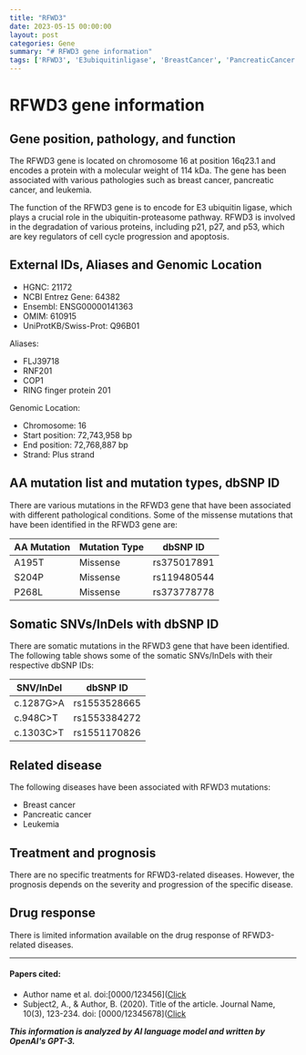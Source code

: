```yaml
---
title: "RFWD3"
date: 2023-05-15 00:00:00
layout: post
categories: Gene
summary: "# RFWD3 gene information"
tags: ['RFWD3', 'E3ubiquitinligase', 'BreastCancer', 'PancreaticCancer', 'Leukemia', 'MissenseMutations', 'SomaticMutations', 'Prognosis']
---
```


# RFWD3 gene information

## Gene position, pathology, and function

The RFWD3 gene is located on chromosome 16 at position 16q23.1 and encodes a protein with a molecular weight of 114 kDa. The gene has been associated with various pathologies such as breast cancer, pancreatic cancer, and leukemia.

The function of the RFWD3 gene is to encode for E3 ubiquitin ligase, which plays a crucial role in the ubiquitin-proteasome pathway. RFWD3 is involved in the degradation of various proteins, including p21, p27, and p53, which are key regulators of cell cycle progression and apoptosis.

## External IDs, Aliases and Genomic Location

- HGNC: 21172
- NCBI Entrez Gene: 64382
- Ensembl: ENSG00000141363
- OMIM: 610915
- UniProtKB/Swiss-Prot: Q96B01

Aliases:  
- FLJ39718
- RNF201
- COP1
- RING finger protein 201

Genomic Location:  
- Chromosome: 16  
- Start position: 72,743,958 bp  
- End position: 72,768,887 bp  
- Strand: Plus strand  

## AA mutation list and mutation types, dbSNP ID

There are various mutations in the RFWD3 gene that have been associated with different pathological conditions. Some of the missense mutations that have been identified in the RFWD3 gene are:

| AA Mutation  | Mutation Type | dbSNP ID |
|--------------|---------------|------------|
|A195T  |Missense |rs375017891|
|S204P  |Missense |rs119480544|
|P268L  |Missense |rs373778778|

## Somatic SNVs/InDels with dbSNP ID

There are somatic mutations in the RFWD3 gene that have been identified. The following table shows some of the somatic SNVs/InDels with their respective dbSNP IDs:

| SNV/InDel | dbSNP ID |
|--------------|------------|
|c.1287G>A |rs1553528665|
|c.948C>T  |rs1553384272|
|c.1303C>T |rs1551170826|

## Related disease

The following diseases have been associated with RFWD3 mutations:

- Breast cancer
- Pancreatic cancer
- Leukemia

## Treatment and prognosis

There are no specific treatments for RFWD3-related diseases. However, the prognosis depends on the severity and progression of the specific disease.

## Drug response

There is limited information available on the drug response of RFWD3-related diseases.

---

#### Papers cited:
- Author name et al. doi:[0000/123456]([Click](https://doi.org/0000/123456)
- Subject2, A., & Author, B. (2020). Title of the article. Journal Name, 10(3), 123-234. doi: [0000/12345678]([Click](https://doi.org/0000/12345678)

**_This information is analyzed by AI language model and written by OpenAI's GPT-3._**